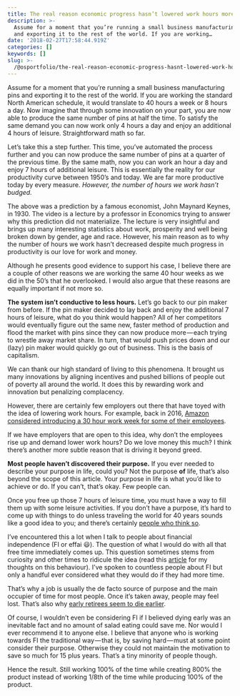 ```yaml
---
title: The real reason economic progress hasn’t lowered work hours more
description: >-
  Assume for a moment that you’re running a small business manufacturing pins
  and exporting it to the rest of the world. If you are working…
date: '2018-02-27T17:58:44.919Z'
categories: []
keywords: []
slug: >-
  /@osportfolio/the-real-reason-economic-progress-hasnt-lowered-work-hours-more-eb73548c2121
---
```


Assume for a moment that you’re running a small business manufacturing pins and exporting it to the rest of the world. If you are working the standard North American schedule, it would translate to 40 hours a week or 8 hours a day. Now imagine that through some innovation on your part, you are now able to produce the same number of pins at half the time. To satisfy the same demand you can now work only 4 hours a day and enjoy an additional 4 hours of leisure. Straightforward math so far.

Let’s take this a step further. This time, you’ve automated the process further and you can now produce the same number of pins at a quarter of the previous time. By the same math, now you can work an hour a day and enjoy 7 hours of additional leisure. This is essentially the reality for our productivity curve between 1950’s and today. We are far more productive today by every measure. _However, the number of hours we work hasn’t budged._

The above was a prediction by a famous economist, John Maynard Keynes, in 1930. The video is a lecture by a professor in Economics trying to answer why this prediction did not materialize. The lecture is very insightful and brings up many interesting statistics about work, prosperity and well being broken down by gender, age and race. However, his main reason as to why the number of hours we work hasn’t decreased despite much progress in productivity is our love for work and money.

Although he presents good evidence to support his case, I believe there are a couple of other reasons we are working the same 40 hour weeks as we did in the 50’s that he overlooked. I would also argue that these reasons are equally important if not more so.

**The system isn’t conductive to less hours.** Let’s go back to our pin maker from before. If the pin maker decided to lay back and enjoy the additional 7 hours of leisure, what do you think would happen? All of her competitors would eventually figure out the same new, faster method of production and flood the market with pins since they can now produce more — each trying to wrestle away market share. In turn, that would push prices down and our (lazy) pin maker would quickly go out of business. This is the basis of capitalism.

We can thank our high standard of living to this phenomena. It brought us many innovations by aligning incentives and pushed billions of people out of poverty all around the world. It does this by rewarding work and innovation but penalizing complacency.

However, there are certainly few employers out there that have toyed with the idea of lowering work hours. For example, back in 2016, [Amazon considered introducing a 30 hour work week for some of their employees](https://www.washingtonpost.com/news/the-switch/wp/2016/08/26/amazon-is-piloting-teams-with-a-30-hour-work-week/?utm_term=.f0094467d9cd).

If we have employers that are open to this idea, why don’t the employees rise up and demand lower work hours? Do we love money this much? I think there’s another more subtle reason that is driving it beyond greed.

**Most people haven’t discovered their purpose.** If you ever needed to describe your purpose in life, could you? Not the purpose **of** life, that’s also beyond the scope of this article. Your purpose in life is what you’d like to achieve or do. If you can’t, that’s okay. Few people can.

Once you free up those 7 hours of leisure time, you must have a way to fill them up with some leisure activities. If you don’t have a purpose, it’s hard to come up with things to do unless traveling the world for 40 years sounds like a good idea to you; and there’s certainly [people who think so](https://www.gocurrycracker.com/).

I’ve encountered this a lot when I talk to people about financial independence (FI or effai 😃). The question of what I would do with all that free time immediately comes up. This question sometimes stems from curiosity and other times to ridicule the idea (read this [article](https://medium.com/effai-me/why-would-anyone-reject-a-good-idea-558c843eb939) for my thoughts on this behaviour). I’ve spoken to countless people about FI but only a handful ever considered what they would do if they had more time.

That’s why a job is usually the de facto source of purpose and the main occupier of time for most people. Once it’s taken away, people may feel lost. That’s also why [early retirees seem to die earlier](https://www.huffingtonpost.com/entry/early-retirement-may-be-the-kiss-of-death-study-finds_us_57221aa3e4b01a5ebde49eff).

Of course, I wouldn’t even be considering FI if I believed dying early was an inevitable fact and no amount of salad eating could save me. Nor would I ever recommend it to anyone else. I believe that anyone who is working towards FI the traditional way — that is, by saving hard — must at some point consider their purpose. Otherwise they could not maintain the motivation to save so much for 15 plus years. That’s a tiny minority of people though.

Hence the result. Still working 100% of the time while creating 800% the product instead of working 1/8th of the time while producing 100% of the product.